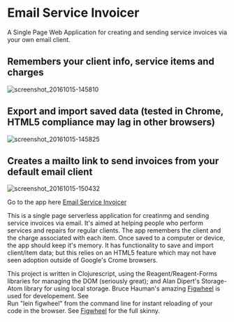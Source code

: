 # Email Service Invoicer
A Single Page Web Application for creating and sending service invoices via your own email client.

## Remembers your client info, service items and charges
<!-- <img witdh="300px" src="https://cloud.githubusercontent.com/assets/2293340/19413648/1f529cca-92e8-11e6-80f7-1de09a6df933.png" > -->
![screenshot_20161015-145810](https://cloud.githubusercontent.com/assets/2293340/19413648/1f529cca-92e8-11e6-80f7-1de09a6df933.png)

## Export and import saved data (tested in Chrome, HTML5 compliance may lag in other browsers)
![screenshot_20161015-145825](https://cloud.githubusercontent.com/assets/2293340/19413665/643627d0-92e8-11e6-9803-fa6637f99231.png)

## Creates a mailto link to send invoices from your default email client
![screenshot_20161015-150432](https://cloud.githubusercontent.com/assets/2293340/19413676/c4e44b98-92e8-11e6-9958-3e7094f44fb8.png)


Go to the app here [Email Service Invoicer](https://nathansmutz.github.io/email_service_invoicer/)

This is a single page serverless application for creatinmg and sending service invoices via email.
It's aimed at helping people who perform services and repairs for regular clients.  The app remembers the client and the charge
associated with each item.
Once saved to a computer or device, the app should keep it's memory. It has functionality to save and import client/item data;
but this relies on an HTML5 feature which may not have seen adoption outside of Google's Crome browsers.

This project is written in Clojurescript, using the Reagent/Reagent-Forms libraries for managing the DOM (seriously great); and Alan Dipert's Storage-Atom
library for using local storage.  Bruce Hauman's amazing [Figwheel](https://github.com/bhauman/lein-figwheel) is used for developement.  See  
Run "lein figwheel" from the command line for instant reloading of your code in the browser.  See [Figwheel](https://github.com/bhauman/lein-figwheel) for the full skinny.

